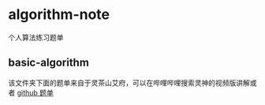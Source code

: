 # algorithm-note

个人算法练习题单

## basic-algorithm

该文件夹下面的题单来自于灵茶山艾府，可以在哔哩哔哩搜索灵神的视频版讲解或者
[github 题单](https://github.com/EndlessCheng/codeforces-go/blob/master/leetcode/README.md)

